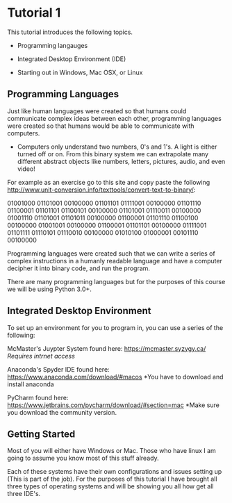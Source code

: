 
# Tutorial 1 

This tutorial introduces the following topics. 

- Programming langauges

- Integrated Desktop Environment (IDE)

- Starting out in Windows, Mac OSX, or Linux 

## Programming Languages 

Just like human languages were created so that humans could communicate complex ideas between each other, programming languages were created so that humans would be able to communicate with computers. 

- Computers only understand two numbers, 0's and 1's. A light is either turned off or on. From this binary system we can extrapolate many different abstract objects like numbers, letters, pictures, audio, and even video!

For example as an exercise go to this site and copy paste the following http://www.unit-conversion.info/texttools/convert-text-to-binary/: 

01001000 01101001 00100000 01101101 01111001 00100000 01101110 01100001 01101101 01100101 00100000 01101001 01110011 00100000 01001110 01101001 01101011 00100000 01100001 01101110 01100100 00100000 01001001 00100000 01100001 01101101 00100000 01111001 01101111 01110101 01110010 00100000 01010100 01000001 00101110 00100000


Programming languages were created such that we can write a series of complex instructions in a humanly readable language and have a computer decipher it into binary code, and run the program.


There are many programming languages but for the purposes of this course we will be using Python 3.0+. 

## Integrated Desktop Environment 

To set up an environment for you to program in, you can use a series of the following: 

McMaster's Juypter System found here: https://mcmaster.syzygy.ca/ *Requires intrnet access*

Anaconda's Spyder IDE found here: https://www.anaconda.com/download/#macos *You have to download and install anaconda 

PyCharm found here: https://www.jetbrains.com/pycharm/download/#section=mac *Make sure you download the community version. 

## Getting Started 

Most of you will either have Windows or Mac. Those who have linux I am going to assume you know most of this stuff already.

Each of these systems have their own configurations and issues setting up (This is part of the job). For the purposes of this tutorial I have brought all three types of operating systems and will be showing you all how get all three IDE's. 




